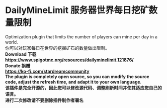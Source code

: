 # DailyMineLimit 服务器世界每日挖矿数量限制
Optimization plugin that limits the number of players can mine per day in a world. <br>
你可以对玩家每日在世界的挖掘矿石的数量做出限制。<br>
<b>Download 下载<b> <br>
https://www.spigotmc.org/resources/dailyminelimit.121876/ <br>
<b>Donate 捐赠<b> <br>
https://ko-fi.com/stardreamcommunity <br>
The plugin is completely open source, so you can modify the source code, adjust the refresh time, and adapt it to your own language. <br>
该插件是完全开源的，因此您可以修改源代码、调整刷新时间并使其适应您自己的语言。 <br>
进行二次修改请不要删除插件制作者署名
